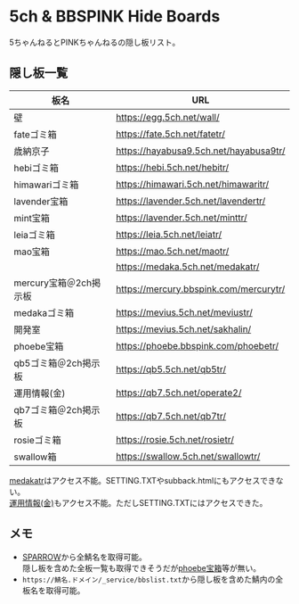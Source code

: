 # 5ch & BBSPINK Hide Boards

5ちゃんねるとPINKちゃんねるの隠し板リスト。

## 隠し板一覧

| 板名                   | URL                                      |
| ---------------------- | ---------------------------------------- |
| 壁                     | <https://egg.5ch.net/wall/>              |
| fateゴミ箱             | <https://fate.5ch.net/fatetr/>           |
| 歳納京子               | <https://hayabusa9.5ch.net/hayabusa9tr/> |
| hebiゴミ箱             | <https://hebi.5ch.net/hebitr/>           |
| himawariゴミ箱         | <https://himawari.5ch.net/himawaritr/>   |
| lavender宝箱           | <https://lavender.5ch.net/lavendertr/>   |
| mint宝箱               | <https://lavender.5ch.net/minttr/>       |
| leiaゴミ箱             | <https://leia.5ch.net/leiatr/>           |
| mao宝箱                | <https://mao.5ch.net/maotr/>             |
|                        | <https://medaka.5ch.net/medakatr/>       |
| mercury宝箱＠2ch掲示板 | <https://mercury.bbspink.com/mercurytr/> |
| medakaゴミ箱           | <https://mevius.5ch.net/meviustr/>       |
| 開発室                 | <https://mevius.5ch.net/sakhalin/>       |
| phoebe宝箱             | <https://phoebe.bbspink.com/phoebetr/>   |
| qb5ゴミ箱＠2ch掲示板   | <https://qb5.5ch.net/qb5tr/>             |
| 運用情報(金)           | <https://qb7.5ch.net/operate2/>          |
| qb7ゴミ箱＠2ch掲示板   | <https://qb7.5ch.net/qb7tr/>             |
| rosieゴミ箱            | <https://rosie.5ch.net/rosietr/>         |
| swallow箱              | <https://swallow.5ch.net/swallowtr/>     |

[medakatr](https://medaka.5ch.net/medakatr/)はアクセス不能。SETTING.TXTやsubback.htmlにもアクセスできない。  
[運用情報(金)](https://qb7.5ch.net/operate2/)もアクセス不能。ただしSETTING.TXTにはアクセスできた。

## メモ

- [SPARROW](https://stat.5ch.net/SPARROW/)から全鯖名を取得可能。  
  隠し板を含めた全板一覧も取得できそうだが[phoebe宝箱](https://phoebe.bbspink.com/phoebetr/)等が無い。
- `https://鯖名.ドメイン/_service/bbslist.txt`から隠し板を含めた鯖内の全板名を取得可能。
